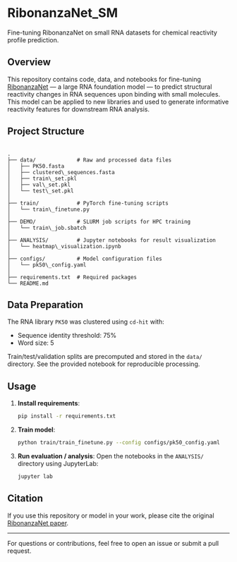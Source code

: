 # RibonanzaNet_SM

Fine-tuning RibonanzaNet on small RNA datasets for chemical reactivity profile prediction.

## Overview

This repository contains code, data, and notebooks for fine-tuning [RibonanzaNet](https://github.com/Shujun-He/RibonanzaNet) — a large RNA foundation model — to predict structural reactivity changes in RNA sequences upon binding with small molecules. This model can be applied to new libraries and used to generate informative reactivity features for downstream RNA analysis.

## Project Structure

```

.
├── data/             # Raw and processed data files
│   ├── PK50.fasta
│   ├── clustered\_sequences.fasta
│   ├── train\_set.pkl
│   ├── val\_set.pkl
│   └── test\_set.pkl
│
├── train/            # PyTorch fine-tuning scripts
│   └── train\_finetune.py
│
├── DEMO/             # SLURM job scripts for HPC training
│   └── train\_job.sbatch
│
├── ANALYSIS/         # Jupyter notebooks for result visualization
│   └── heatmap\_visualization.ipynb
│
├── configs/          # Model configuration files
│   └── pk50\_config.yaml
│
├── requirements.txt  # Required packages
└── README.md

````

## Data Preparation

The RNA library `PK50` was clustered using `cd-hit` with:
- Sequence identity threshold: 75%
- Word size: 5

Train/test/validation splits are precomputed and stored in the `data/` directory. See the provided notebook for reproducible processing.

## Usage

1. **Install requirements**:
   ```bash
   pip install -r requirements.txt
   ```

2. **Train model**:

   ```bash
   python train/train_finetune.py --config configs/pk50_config.yaml
   ```

3. **Run evaluation / analysis**:
   Open the notebooks in the `ANALYSIS/` directory using JupyterLab:

   ```bash
   jupyter lab
   ```

## Citation

If you use this repository or model in your work, please cite the original [RibonanzaNet paper](https://www.biorxiv.org/content/10.1101/2024.02.24.581671v1).

---

For questions or contributions, feel free to open an issue or submit a pull request.





